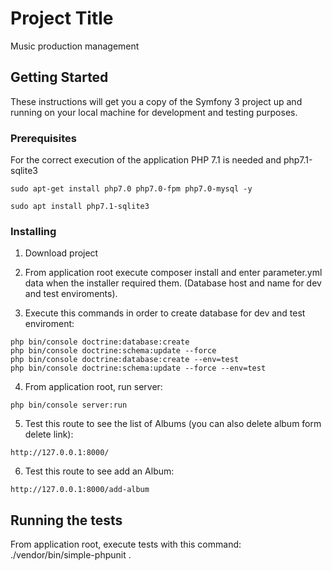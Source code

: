 # Project Title

Music production management

## Getting Started

These instructions will get you a copy of the Symfony 3 project up and running on your local machine for development and testing purposes.

### Prerequisites

For the correct execution of the application PHP 7.1 is needed and php7.1-sqlite3


```
sudo apt-get install php7.0 php7.0-fpm php7.0-mysql -y
```
```
sudo apt install php7.1-sqlite3
```

### Installing

1. Download project

2. From application root execute composer install and enter parameter.yml data when the installer required them. (Database host and name for dev and test enviroments).

3. Execute this commands in order to create database for dev and test enviroment:

```
php bin/console doctrine:database:create
php bin/console doctrine:schema:update --force
php bin/console doctrine:database:create --env=test
php bin/console doctrine:schema:update --force --env=test

```


4. From application root, run server:

```
php bin/console server:run
```

5. Test this route to see the list of Albums (you can also delete album form delete link):

```
http://127.0.0.1:8000/
```

6. Test this route to see add an Album:

```
http://127.0.0.1:8000/add-album
```


## Running the tests

From application root, execute tests with this command: ./vendor/bin/simple-phpunit .



